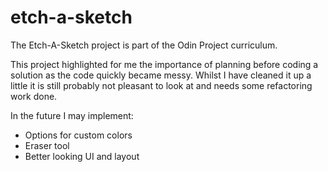 # etch-a-sketch

The Etch-A-Sketch project is part of the Odin Project curriculum.

This project highlighted for me the importance of planning before coding a solution as the code quickly became messy. Whilst I have cleaned it up a little it is still probably not pleasant to look at and needs some refactoring work done.

In the future I may implement:

- Options for custom colors
- Eraser tool
- Better looking UI and layout

